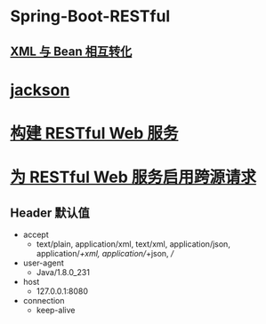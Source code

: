 # Spring-Boot-RESTful

## [XML 与 Bean 相互转化](/src/test/java/cn/com/xuxiaowei/entity/UserInfoTests.java)

# [jackson](https://github.com/FasterXML/jackson)

# [构建 RESTful Web 服务](https://spring.io/guides/gs/rest-service/)

# [为 RESTful Web 服务启用跨源请求](https://spring.io/guides/gs/rest-service-cors/)

## Header 默认值

- accept
    - text/plain, application/xml, text/xml, application/json, application/*+xml, application/*+json, */*
- user-agent
    - Java/1.8.0_231
- host
    - 127.0.0.1:8080
- connection
    - keep-alive